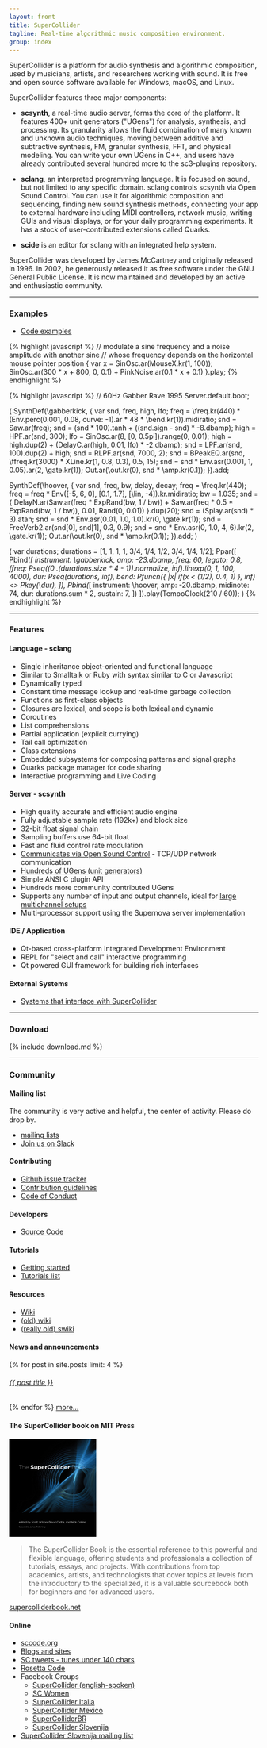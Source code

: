 ```yaml
---
layout: front
title: SuperCollider
tagline: Real-time algorithmic music composition environment.
group: index
---
```


SuperCollider is a platform for audio synthesis and algorithmic composition, used by musicians, artists, and researchers working with sound. It is free and open source software available for Windows, macOS, and Linux.

SuperCollider features three major components:

- **scsynth**, a real-time audio server, forms the core of the platform. It features 400+ unit generators ("UGens") for analysis, synthesis, and processing. Its granularity allows the fluid combination of many known and unknown audio techniques, moving between additive and subtractive synthesis, FM, granular synthesis, FFT, and physical modeling. You can write your own UGens in C++, and users have already contributed several hundred more to the sc3-plugins repository.

- **sclang**, an interpreted programming language. It is focused on sound, but not limited to any specific domain. sclang controls scsynth via Open Sound Control. You can use it for algorithmic composition and sequencing, finding new sound synthesis methods, connecting your app to external hardware including MIDI controllers, network music, writing GUIs and visual displays, or for your daily programming experiments. It has a stock of user-contributed extensions called Quarks.

- **scide** is an editor for sclang with an integrated help system.


SuperCollider was developed by James McCartney and originally released in 1996. In 2002, he generously released it as free software under the GNU General Public License. It is now maintained and developed by an active and enthusiastic community.


---


### Examples

- [Code examples](/examples/supercollider-code-examples.html)

<div class="row-fluid main-page-examples">

{% highlight javascript %}
// modulate a sine frequency and a noise amplitude with another sine
// whose frequency depends on the horizontal mouse pointer position
{
        var x = SinOsc.ar(MouseX.kr(1, 100));
        SinOsc.ar(300 * x + 800, 0, 0.1)
        +
        PinkNoise.ar(0.1 * x + 0.1)
}.play;
{% endhighlight %}


{% highlight javascript %}
// 60Hz Gabber Rave 1995
Server.default.boot;

(
SynthDef(\gabberkick, {
    var snd, freq, high, lfo;
    freq = \freq.kr(440) * (Env.perc(0.001, 0.08, curve: -1).ar * 48 * \bend.kr(1)).midiratio;
    snd = Saw.ar(freq);
    snd = (snd * 100).tanh + ((snd.sign - snd) * -8.dbamp);
    high = HPF.ar(snd, 300);
    lfo = SinOsc.ar(8, [0, 0.5pi]).range(0, 0.01);
    high = high.dup(2) + (DelayC.ar(high, 0.01, lfo) * -2.dbamp);
    snd = LPF.ar(snd, 100).dup(2) + high;
    snd = RLPF.ar(snd, 7000, 2);
    snd = BPeakEQ.ar(snd, \ffreq.kr(3000) * XLine.kr(1, 0.8, 0.3), 0.5, 15);
    snd = snd * Env.asr(0.001, 1, 0.05).ar(2, \gate.kr(1));
    Out.ar(\out.kr(0), snd * \amp.kr(0.1));
}).add;

SynthDef(\hoover, {
    var snd, freq, bw, delay, decay;
    freq = \freq.kr(440);
    freq = freq * Env([-5, 6, 0], [0.1, 1.7], [\lin, -4]).kr.midiratio;
    bw = 1.035;
    snd = { DelayN.ar(Saw.ar(freq * ExpRand(bw, 1 / bw)) + Saw.ar(freq * 0.5 * ExpRand(bw, 1 / bw)), 0.01, Rand(0, 0.01)) }.dup(20);
    snd = (Splay.ar(snd) * 3).atan;
    snd = snd * Env.asr(0.01, 1.0, 1.0).kr(0, \gate.kr(1));
    snd = FreeVerb2.ar(snd[0], snd[1], 0.3, 0.9);
    snd = snd * Env.asr(0, 1.0, 4, 6).kr(2, \gate.kr(1));
    Out.ar(\out.kr(0), snd * \amp.kr(0.1));
}).add;
)

(
var durations;
durations = [1, 1, 1, 1, 3/4, 1/4, 1/2, 3/4, 1/4, 1/2];
Ppar([
    Pbind(*[
        instrument: \gabberkick,
        amp: -23.dbamp,
        freq: 60,
        legato: 0.8,
        ffreq: Pseq((0..(durations.size * 4 - 1)).normalize, inf).linexp(0, 1, 100, 4000),
        dur: Pseq(durations, inf),
        bend: Pfuncn({ |x| if(x < (1/2), 0.4, 1) }, inf) <> Pkey(\dur),
    ]),
    Pbind(*[
        instrument: \hoover,
        amp: -20.dbamp,
        midinote: 74,
        dur: durations.sum * 2,
        sustain: 7,
    ])
]).play(TempoClock(210 / 60));
)
{% endhighlight %}

</div>


---


### Features


#### Language - sclang

  - Single inheritance object-oriented and functional language
  - Similar to Smalltalk or Ruby with syntax similar to C or Javascript
  - Dynamically typed
  - Constant time message lookup and real-time garbage collection
  - Functions as first-class objects
  - Closures are lexical, and scope is both lexical and dynamic
  - Coroutines
  - List comprehensions
  - Partial application (explicit currying)
  - Tail call optimization
  - Class extensions
  - Embedded subsystems for composing patterns and signal graphs
  - Quarks package manager for code sharing
  - Interactive programming and Live Coding



#### Server - scsynth

  - High quality accurate and efficient audio engine
  - Fully adjustable sample rate (192k+) and block size
  - 32-bit float signal chain
  - Sampling buffers use 64-bit float
  - Fast and fluid control rate modulation
  - [Communicates via Open Sound Control](http://doc.sccode.org/Reference/Server-Command-Reference) - TCP/UDP network communication
  - [Hundreds of UGens (unit generators)](http://doc.sccode.org/Browse.html#UGens)
  - Simple ANSI C plugin API
  - Hundreds more community contributed UGens
  - Supports any number of input and output channels, ideal for [large multichannel setups](http://www.beast.bham.ac.uk/)
  - Multi-processor support using the Supernova server implementation



#### IDE / Application

- Qt-based cross-platform Integrated Development Environment
- REPL for "select and call" interactive programming
- Qt powered GUI framework for building rich interfaces


#### External Systems
- [Systems that interface with SuperCollider](community/systems-interfacing-with-sc.md)


---


### Download
{% include download.md %}


---


### Community

#### Mailing list
The community is very active and helpful, the center of activity.  Please do drop by.

- [mailing lists](http://www.birmingham.ac.uk/facilities/BEAST/research/supercollider/mailinglist.aspx)
- [Join us on Slack](https://join.slack.com/t/scsynth/shared_invite/enQtMjk0MzA0NzgyOTkyLTYwNjdmYjFmNWY4NGIyZWM2YWY1NzZhMjM3MWQ0MmEwZTZkZDExOTRjMWI2NjBiMGQ1NTg1NDQyZjExNWFjZGM)


#### Contributing

- [Github issue tracker](https://github.com/supercollider/supercollider/issues)
- [Contribution guidelines](/contributing/index)
- [Code of Conduct](/community/code-of-conduct)


#### Developers

- [Source Code](/development/repository)

#### Tutorials

- [Getting started](http://doc.sccode.org/Tutorials/Getting-Started/00-Getting-Started-With-SC.html)
- [Tutorials list](/tutorials/)

#### Resources

- [Wiki](/pages)
- [(old) wiki](http://supercollider.sourceforge.net/wiki/)
- [(really old) swiki](http://swiki.hfbk-hamburg.de/MusicTechnology/6)


#### News and announcements

<p>
{% for post in site.posts limit: 4 %}
           <h6><a href="{{ post.url }}">{{ post.title }}</a></h6>
         {% endfor %}
        <a href="/archive.html">more...</a>

</p>


#### The SuperCollider book on MIT Press

<a href="https://mitpress.mit.edu/books/supercollider-book"><img src="/images/MIT-supercollider-book.jpg" alt="MIT SuperCollider Book" width="35%" height="auto"/></a>
<blockquote>The SuperCollider Book is the essential reference to this powerful and flexible language, offering students and professionals a collection of tutorials, essays, and projects. With contributions from top academics, artists, and technologists that cover topics at levels from the introductory to the specialized, it is a valuable sourcebook both for beginners and for advanced users.</blockquote>
<a href="http://supercolliderbook.net/">supercolliderbook.net</a>

#### Online

- [sccode.org](http://sccode.org/)
- [Blogs and sites](/community/blogs-and-sites)
- [SC tweets - tunes under 140 chars](https://twitter.com/search?q=supercollider+play)
- [Rosetta Code](http://rosettacode.org/wiki/Category:SuperCollider)
-  Facebook Groups
    - [SuperCollider (english-spoken)](https://www.facebook.com/groups/supercollider/)
    - [SC Women](https://www.facebook.com/groups/653670444775977/)
    - [SuperCollider Italia](https://www.facebook.com/groups/770853403048489/)
    - [SuperCollider Mexico](https://www.facebook.com/groups/109527502188/)
    - [SuperColliderBR](https://www.facebook.com/groups/630981953617449/)
    - [SuperCollider Slovenija](https://www.facebook.com/groups/336468226443169/)
- [SuperCollider Slovenija mailing list](https://lists.skylined.org/mailman/listinfo/supercollider)
